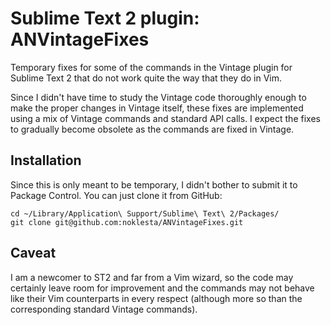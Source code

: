 # Sublime Text 2 plugin: ANVintageFixes

Temporary fixes for some of the commands in the Vintage plugin for Sublime Text
2 that do not work quite the way that they do in Vim.

Since I didn't have time to study the Vintage code thoroughly enough to make
the proper changes in Vintage itself, these fixes are implemented using a mix
of Vintage commands and standard API calls. I expect the fixes to gradually
become obsolete as the commands are fixed in Vintage.

## Installation

Since this is only meant to be temporary, I didn't bother to submit it to
Package Control. You can just clone it from GitHub:

    cd ~/Library/Application\ Support/Sublime\ Text\ 2/Packages/
    git clone git@github.com:noklesta/ANVintageFixes.git

## Caveat

I am a newcomer to ST2 and far from a Vim wizard, so the code may certainly
leave room for improvement and the commands may not behave like their Vim
counterparts in every respect (although more so than the corresponding
standard Vintage commands).
